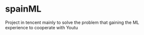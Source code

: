 # spainML
Project in tencent mainly to solve the problem that gaining the ML experience to cooperate with Youtu
